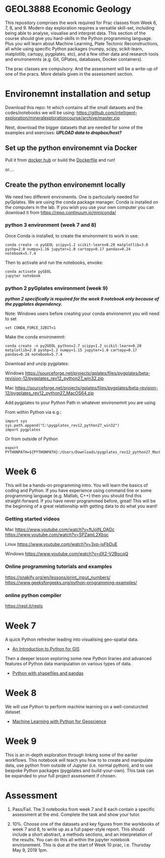 # GEOL3888 Economic Geology
This repository comprises the work required for Prac classes from Week 6, 7, 8, and 9.
Modern day exploration requires a versatile skill-set, including being able to analyse, visualise and interpret data. This section of the course should give you hard-skills in the Python programming language. Plus you will learn about Machine Learning, Plate Tectonic Reconstructions, all while using specific Python packages (numpy, scipy, scikit-learn, matplotlib, cartopy, pygplates, etc), and a few other data and research tools and environemnts (e.g. Git, GPlates, databases, Docker containers).

The prac classes are compulsory. And the assessment will be a write-up of one of the pracs. More details given in the assessment section.

# Environemnt installation and setup

Download this repo: ht which contains all the small datasets and the codes/notebooks we will be using: https://github.com/intelligent-exploration/mineralexplorationcourse/archive/master.zip

Next, download the bigger datasets that are needed for some of the examples and exercises:
***UPLOAD data to dropbox/host?***

## Set up the python environemnt via Docker
Pull it from [docker hub](https://cloud.docker.com/u/nbutter/repository/docker/nbutter/pyforgeo) or build the [Dockerfile](Docker_details/Dockerfile) and run!

or....

## Create the python environemnt locally
We need two different environemts. One is particularly needed for pyGplates. We are using the conda package manager. Conda is installed on the computers in the lab. If you wish you use your own computer you can download it from https://repo.continuum.io/miniconda/ 

### python 3 environment (week 7 and 8)
Once Conda is installed, to create the environment to work in use:

```
conda create -n pyGEOL scipy=1.2 scikit-learn=0.20 matplotlib=3.0 pyshp=2.0 numpy=1.16 jupyter=1.0 cartopy=0.17 pandas=0.24 notebook=5.7.4
```

Then to activate and run the notebooks, envoke:
```
conda activate pyGEOL
jupyter notebook
```

### python 2 pyGplates environment (week 9)

***python 2 specifically is required for the week 9 notebook only because of the pygplates dependency.***

Note: Windows users before creating your conda environemnt you will need to set
```
set CONDA_FORCE_32BIT=1
```

Make the conda environemnt:
```
conda create -n py2GEOL python=2.7 scipy=1.2 scikit-learn=0.20 matplotlib=2.0 pyshp=1.2 numpy=1.15 jupyter=1.0 cartopy=0.17 pandas=0.24 notebook=5.7.4
```

Download and unzip pygplates:

Windows
https://sourceforge.net/projects/gplates/files/pygplates/beta-revision-12/pygplates_rev12_python27_win32.zip

Mac
https://sourceforge.net/projects/gplates/files/pygplates/beta-revision-12/pygplates_rev12_python27_MacOS64.zip

Add pygplates to your Python Path in whatever environemnt you are using 

From within Python via e.g.:
```
import sys
sys.path.append("C:\pygplates_rev12_python27_win32")
import pygplates
```

Or from outside of Python
```
export PYTHONPATH=${PYTHONPATH}:/Users/Downloads/pygplates_rev12_python27_MacOS64/
```




# Week 6
This will be a hands-on programming intro. You will learn the basics of coding and Python. If you have experience using command line or some programming language (e.g. Matlab, C++) then you should find this straight-forward. If you have never programmed before, great! This will be the beginning of a great relationship with getting data to do what you want!

### Getting started videos

Mac
https://www.youtube.com/watch?v=ftJoIN_OADc
https://www.youtube.com/watch?v=SPZamL2Xbsc

Linux
https://www.youtube.com/watch?v=3xp-ixFbDuE

Windows
https://www.youtube.com/watch?v=dX2-V2BocqQ

### Online programming tutorials and examples
 
https://snakify.org/en/lessons/print_input_numbers/
https://www.geeksforgeeks.org/python-programming-examples/

### online python compiler 
https://repl.it/repls


# Week 7
A quick Python refresher leading into visualising geo-spatial data.
* [An Introduction to Python for GIS](Week7/Intro_Python_Geo.ipynb)

Then a deeper lesson exploring some new Python liraries and advanced features of Python data manipulation on various types of data.
* [Python with shapefiles and pandas](Week7/PandasExamples.ipynb)

# Week 8
We will use Python to perform machine learning on a well-consturcted dataset 
* [Machine Learning with Python for Geoscience](Week8/ML_Geo.ipynb)

# Week 9
This is an in-depth exploration through linking some of the earlier workflows. This notebook will teach you how to to create and manipulate data, use python from outside of Jupyter (i.e. normal python), and to use bespoke Python packages (pygplates and build-your-own). This task can be expanded to your full project assessment if chosen.

# Assessment
1) Pass/Fail. The 3 notebooks from week 7 and 8 each contain a specific assessment at the end. Complete the task and show your tutor. 

2) 10%. Choose one of the datasets and key figures from the workbooks of week 7 and 8, to write up as a full paper-style report. This should include a short abstract, a methods sections, and an interpretation of the results. You can do this all within the jupyter notebook environement. This is due at the start of Week 10 prac, i.e. Thursday May 9, 2019 1pm.